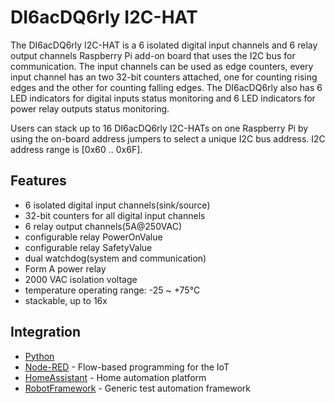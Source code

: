 <!--
---
name: DI6acDQ6rly I2C-HAT
class: board
type: io, relay
formfactor: Custom
manufacturer: Raspihats
collected: Other
description: 6 isolated digital input channels and 6 relay output channels add-on board for the Raspberry Pi 
url: http://raspihats.com/product/di6acdq6rly-i2c-hat
buy: http://raspihats.com/product/di6acdq6rly-i2c-hat
image: 'raspihats-i2c-hat-di6acdq6rly.png'
pincount: 40
eeprom: no
power:
  '2':
  '4':
ground:
  '6':
  '9':
  '14':
  '20':
  '25':
  '30':
  '34':
  '39':
pin:
  '3':
    mode: i2c
  '5':
    mode: i2c
i2c:
  '0x60-0x6F':
    device: raspihats
-->
# DI6acDQ6rly I2C-HAT

The DI6acDQ6rly I2C-HAT is a 6 isolated digital input channels and 6 relay output channels Raspberry Pi add-on board that uses the I2C bus for communication. The input channels can be used as edge counters, every input channel has an two 32-bit counters attached, one for counting rising edges and the other for counting falling edges. The DI6acDQ6rly also has 6 LED indicators for digital inputs status monitoring and 6 LED indicators for power relay outputs status monitoring.

Users can stack up to 16 DI6acDQ6rly I2C-HATs on one Raspberry Pi by using the on-board address jumpers to select a unique I2C bus address.
I2C address range is [0x60 .. 0x6F].

## Features

* 6 isolated digital input channels(sink/source)
* 32-bit counters for all digital input channels
* 6 relay output channels(5A@250VAC)
* configurable relay PowerOnValue
* configurable relay SafetyValue
* dual watchdog(system and communication)
* Form A power relay
* 2000 VAC isolation voltage
* temperature operating range: -25 ~ +75°C
* stackable, up to 16x

## Integration
* [Python](https://pypi.python.org/pypi/raspihats)
* [Node-RED](https://www.npmjs.com/package/node-red-contrib-raspihats) - Flow-based programming for the IoT
* [HomeAssistant](https://home-assistant.io/components/raspihats) - Home automation platform
* [RobotFramework](https://github.com/raspihats/raspihats/blob/master/raspihats/i2c_hats/robot.py) - Generic test automation framework